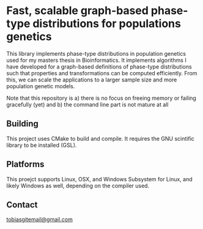 # Fast, scalable graph-based phase-type distributions for populations genetics
This library implements phase-type distributions in population genetics used for my masters thesis in Bioinformatics. It implements algorithms I have developed for a graph-based definitions of phase-type distributions such that properties and transformations can be computed efficiently. From this, we can scale the applications to a larger sample size and more population genetic models.

Note that this repository is a) there is no focus on freeing memory or failing gracefully (yet) and b) the command line part is not mature at all

## Building
This project uses CMake to build and compile. It requires the GNU scintific library to be installed (GSL).

## Platforms
This proejct supports Linux, OSX, and Windows Subsystem for Linux, and likely Windows as well, depending on the compiler used.

## Contact
tobiasgitemail@gmail.com
